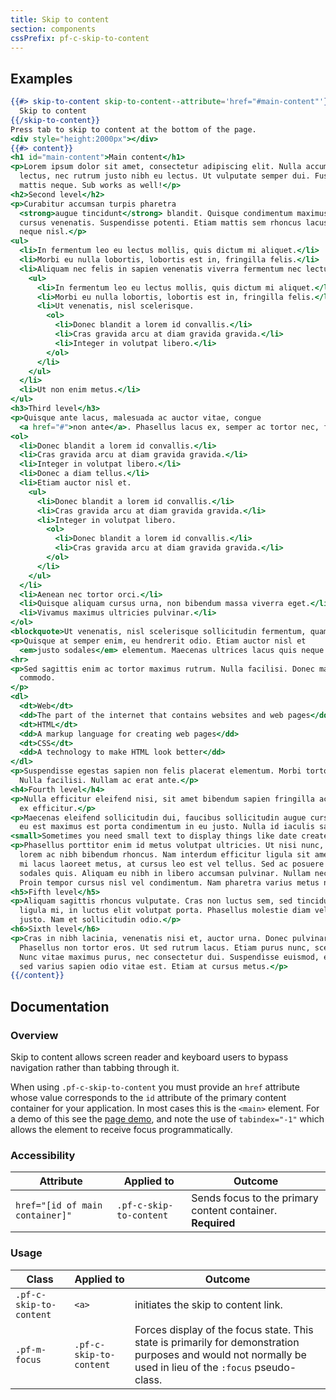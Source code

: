 ```yaml
---
title: Skip to content
section: components
cssPrefix: pf-c-skip-to-content
---
```


## Examples
```hbs title=Basic isFullscreen
{{#> skip-to-content skip-to-content--attribute='href="#main-content"'}}
  Skip to content
{{/skip-to-content}}
Press tab to skip to content at the bottom of the page.
<div style="height:2000px"></div>
{{#> content}}
<h1 id="main-content">Main content</h1>
<p>Lorem ipsum dolor sit amet, consectetur adipiscing elit. Nulla accumsan, metus ultrices eleifend gravida, nulla nunc varius
  lectus, nec rutrum justo nibh eu lectus. Ut vulputate semper dui. Fusce erat odio, sollicitudin vel erat vel, interdum
  mattis neque. Sub works as well!</p>
<h2>Second level</h2>
<p>Curabitur accumsan turpis pharetra
  <strong>augue tincidunt</strong> blandit. Quisque condimentum maximus mi, sit amet commodo arcu rutrum id. Proin pretium urna vel
  cursus venenatis. Suspendisse potenti. Etiam mattis sem rhoncus lacus dapibus facilisis. Donec at dignissim dui. Ut et
  neque nisl.</p>
<ul>
  <li>In fermentum leo eu lectus mollis, quis dictum mi aliquet.</li>
  <li>Morbi eu nulla lobortis, lobortis est in, fringilla felis.</li>
  <li>Aliquam nec felis in sapien venenatis viverra fermentum nec lectus.
    <ul>
      <li>In fermentum leo eu lectus mollis, quis dictum mi aliquet.</li>
      <li>Morbi eu nulla lobortis, lobortis est in, fringilla felis.</li>
      <li>Ut venenatis, nisl scelerisque.
        <ol>
          <li>Donec blandit a lorem id convallis.</li>
          <li>Cras gravida arcu at diam gravida gravida.</li>
          <li>Integer in volutpat libero.</li>
        </ol>
      </li>
    </ul>
  </li>
  <li>Ut non enim metus.</li>
</ul>
<h3>Third level</h3>
<p>Quisque ante lacus, malesuada ac auctor vitae, congue
  <a href="#">non ante</a>. Phasellus lacus ex, semper ac tortor nec, fringilla condimentum orci. Fusce eu rutrum tellus.</p>
<ol>
  <li>Donec blandit a lorem id convallis.</li>
  <li>Cras gravida arcu at diam gravida gravida.</li>
  <li>Integer in volutpat libero.</li>
  <li>Donec a diam tellus.</li>
  <li>Etiam auctor nisl et.
    <ul>
      <li>Donec blandit a lorem id convallis.</li>
      <li>Cras gravida arcu at diam gravida gravida.</li>
      <li>Integer in volutpat libero.
        <ol>
          <li>Donec blandit a lorem id convallis.</li>
          <li>Cras gravida arcu at diam gravida gravida.</li>
        </ol>
      </li>
    </ul>
  </li>
  <li>Aenean nec tortor orci.</li>
  <li>Quisque aliquam cursus urna, non bibendum massa viverra eget.</li>
  <li>Vivamus maximus ultricies pulvinar.</li>
</ol>
<blockquote>Ut venenatis, nisl scelerisque sollicitudin fermentum, quam libero hendrerit ipsum, ut blandit est tellus sit amet turpis.</blockquote>
<p>Quisque at semper enim, eu hendrerit odio. Etiam auctor nisl et
  <em>justo sodales</em> elementum. Maecenas ultrices lacus quis neque consectetur, et lobortis nisi molestie.</p>
<hr>
<p>Sed sagittis enim ac tortor maximus rutrum. Nulla facilisi. Donec mattis vulputate risus in luctus. Maecenas vestibulum interdum
  commodo.
</p>
<dl>
  <dt>Web</dt>
  <dd>The part of the internet that contains websites and web pages</dd>
  <dt>HTML</dt>
  <dd>A markup language for creating web pages</dd>
  <dt>CSS</dt>
  <dd>A technology to make HTML look better</dd>
</dl>
<p>Suspendisse egestas sapien non felis placerat elementum. Morbi tortor nisl, suscipit sed mi sit amet, mollis malesuada nulla.
  Nulla facilisi. Nullam ac erat ante.</p>
<h4>Fourth level</h4>
<p>Nulla efficitur eleifend nisi, sit amet bibendum sapien fringilla ac. Mauris euismod metus a tellus laoreet, at elementum
  ex efficitur.</p>
<p>Maecenas eleifend sollicitudin dui, faucibus sollicitudin augue cursus non. Ut finibus eleifend arcu ut vehicula. Mauris
  eu est maximus est porta condimentum in eu justo. Nulla id iaculis sapien.</p>
<small>Sometimes you need small text to display things like date created</small>
<p>Phasellus porttitor enim id metus volutpat ultricies. Ut nisi nunc, blandit sed dapibus at, vestibulum in felis. Etiam iaculis
  lorem ac nibh bibendum rhoncus. Nam interdum efficitur ligula sit amet ullamcorper. Etiam tristique, leo vitae porta faucibus,
  mi lacus laoreet metus, at cursus leo est vel tellus. Sed ac posuere est. Nunc ultricies nunc neque, vitae ultricies ex
  sodales quis. Aliquam eu nibh in libero accumsan pulvinar. Nullam nec nisl placerat, pretium metus vel, euismod ipsum.
  Proin tempor cursus nisl vel condimentum. Nam pharetra varius metus non pellentesque.</p>
<h5>Fifth level</h5>
<p>Aliquam sagittis rhoncus vulputate. Cras non luctus sem, sed tincidunt ligula. Vestibulum at nunc elit. Praesent aliquet
  ligula mi, in luctus elit volutpat porta. Phasellus molestie diam vel nisi sodales, a eleifend augue laoreet. Sed nec eleifend
  justo. Nam et sollicitudin odio.</p>
<h6>Sixth level</h6>
<p>Cras in nibh lacinia, venenatis nisi et, auctor urna. Donec pulvinar lacus sed diam dignissim, ut eleifend eros accumsan.
  Phasellus non tortor eros. Ut sed rutrum lacus. Etiam purus nunc, scelerisque quis enim vitae, malesuada ultrices turpis.
  Nunc vitae maximus purus, nec consectetur dui. Suspendisse euismod, elit vel rutrum commodo, ipsum tortor maximus dui,
  sed varius sapien odio vitae est. Etiam at cursus metus.</p>
{{/content}}
```

## Documentation
### Overview
Skip to content allows screen reader and keyboard users to bypass navigation rather than tabbing through it.

When using `.pf-c-skip-to-content` you must provide an `href` attribute whose value corresponds to the `id` attribute of the primary content container for your application. In most cases this is the `<main>` element. For a demo of this see the [page demo](/documentation/core/demos/page), and note the use of `tabindex="-1"` which allows the element to receive focus programmatically.

### Accessibility
| Attribute | Applied to | Outcome |
| -- | -- | -- |
| `href="[id of main container]"` | `.pf-c-skip-to-content` | Sends focus to the primary content container. **Required** |

### Usage
| Class | Applied to | Outcome |
| -- | -- | -- |
| `.pf-c-skip-to-content` | `<a>` |  initiates the skip to content link. |
| `.pf-m-focus` | `.pf-c-skip-to-content` |  Forces display of the focus state. This state is primarily for demonstration purposes and would not normally be used in lieu of the `:focus` pseudo-class. |
